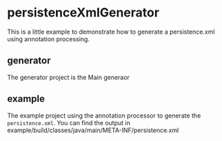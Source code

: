 # persistenceXmlGenerator

This is a little example to demonstrate how to generate a persistence.xml using annotation processing.

## generator
The generator project is the Main generaor

## example
The example project using the annotation processor to generate the `persistence.xml`.
You can find the output in example/build/classes/java/main/META-INF/persistence.xml